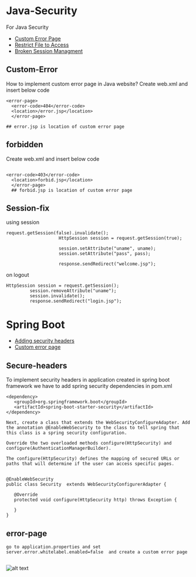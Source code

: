 # Java-Security
For Java Security


* [Custom Error Page](#Custom-Error)
* [Restrict File to Access](#forbidden)
* [Broken Session Managment](#Session-fix)





## Custom-Error
How to implement custom error page in Java website? Create web.xml and insert below code

```
<error-page>  
  <error-code>404</error-code>  
  <location>/error.jsp</location>  
  </error-page>

## error.jsp is location of custom error page
```

## forbidden
Create web.xml and insert below code
```

<error-code>403</error-code>  
  <location>forbid.jsp</location>  
  </error-page> 
  ## forbid.jsp is location of custom error page

```
 ## Session-fix

using session

```
request.getSession(false).invalidate();
					HttpSession session = request.getSession(true);
					
					session.setAttribute("uname", uname);
					session.setAttribute("pass", pass);
					
					response.sendRedirect("welcome.jsp");
```

on logout 
```
HttpSession session = request.getSession();
		 session.removeAttribute("uname");
		 session.invalidate();
		 response.sendRedirect("login.jsp");
```


# Spring Boot 

* [Adding security headers](#Secure-headers)
* [Custom error page](#error-page)


## Secure-headers

 To implement security headers in application created in spring boot framework we have to add spring security dependencies  in pom.xml
 
 ```
 <dependency>
    <groupId>org.springframework.boot</groupId>
    <artifactId>spring-boot-starter-security</artifactId>
</dependency> 

```
 
 ```
Next, create a class that extends the WebSecurityConfigureAdapter. Add the annotation @EnableWebSecurity to the class to tell spring that this class is a spring security configuration.

Override the two overloaded methods configure(HttpSecurity) and configure(AuthenticationManagerBuilder).

The configure(HttpSecurity) defines the mapping of secured URLs or paths that will determine if the user can access specific pages.
 
 
 @EnableWebSecurity
public class Security  extends WebSecurityConfigurerAdapter {

    @Override
    protected void configure(HttpSecurity http) throws Exception {
    	
    }
}

 ```

## error-page

```
go to application.properties and set 
server.error.whitelabel.enabled=false  and create a custom error page 


```

![alt text](https://github.com/effortlessdevsec/Java-Security/blob/main/error.png)


